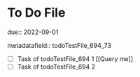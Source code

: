# To Do File

due:: 2022-09-01

metadatafield:: todoTestFile_694\_73

- [ ] Task of todoTestFile_694 1 [[Query me]]
- [ ] Task of todoTestFile_694 2
